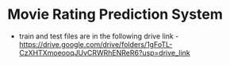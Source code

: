 # Movie Rating Prediction System #

- train and test files are in the following drive link
  -https://drive.google.com/drive/folders/1gFoTL-CzXHTXmoeooqJUvCRWRhENReR6?usp=drive_link
